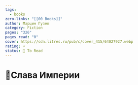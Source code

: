 ```yaml
---
tags:
  - books
zero-links: "[[00 Books]]"
author: Марцин Гузек
category: Fiction
pages: "326"
pages_read: "0"
cover: https://cdn.litres.ru/pub/c/cover_415/64027927.webp
rating: ⭐
status: 📌 To Read
---
```

# 📔Слава Империи